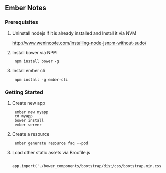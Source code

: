 ## Ember Notes

### Prerequisites

1. Uninstall nodejs if it is already installed and Install it via NVM
	
	http://www.wenincode.com/installing-node-jsnpm-without-sudo/
	
2. Install bower via NPM

		npm install bower -g

3. Install ember cli

		npm install -g ember-cli


### Getting Started

1. Create new app

		ember new myapp
		cd myapp
		bower install
		ember server

2. Create a resource

		ember generate resource faq --pod

3. Load other static assets via Brocfile.js

		app.import('./bower_components/bootstrap/dist/css/bootstrap.min.css');

